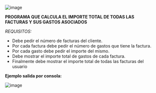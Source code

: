 

![image](https://user-images.githubusercontent.com/91023374/201478111-63d27b23-3b09-4b16-84db-39ab6fa6f3d5.png)


  **PROGRAMA QUE CALCULA EL IMPORTE TOTAL DE TODAS LAS FACTURAS Y SUS GASTOS ASOCIADOS**
 
  *REQUISITOS:*
  - Debe pedir el número de facturas del cliente.
  - Por cada factura debe pedir el número de gastos que tiene la factura.
  - Por cada gasto debe pedir el importe del mismo.
  - Debe mostrar el importe total de gastos de cada factura.
  - Finalmente debe mostrar el importe total de todas las facturas del usuario
 
 

**Ejemplo salida por consola:**

![image](https://user-images.githubusercontent.com/91023374/194542169-7907b105-48f9-4209-89a3-1ed1e2284925.png)
